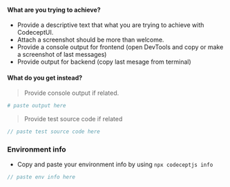#### What are you trying to achieve?

- Provide a descriptive text that what you are trying to achieve with CodeceptUI.
- Attach a screenshot should be more than welcome.
- Provide a console output for frontend (open DevTools and copy or make a screenshot of last messages)
- Provide output for backend (copy last mesage from terminal)

#### What do you get instead?

> Provide console output if related.

```bash
# paste output here
```

> Provide test source code if related

```js
// paste test source code here
```

### Environment info

- Copy and paste your environment info by using `npx codeceptjs info`

```js
// paste env info here
```
